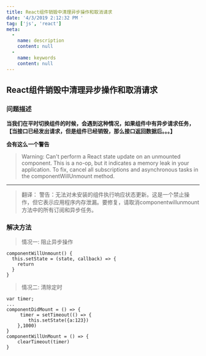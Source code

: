 ```yaml
---
title: React组件销毁中清理异步操作和取消请求
date: '4/3/2019 2:12:32 PM '
tag: ['js', 'react']
meta:
  -
    name: description
    content: null
  -
    name: keywords
    content: null
---
```

## React组件销毁中清理异步操作和取消请求

### 问题描述

**当我们在平时切换组件的时候，会遇到这种情况，如果组件中有异步请求任务，【当接口已经发出请求，但是组件已经销毁，那么接口返回数据后。。。】**

**会有这么一个警告**

> Warning: Can't perform a React state update on an unmounted component. This is a no-op, but it indicates a memory leak in your application. To fix, cancel all subscriptions and asynchronous tasks in the componentWillUnmount method.

----------
> 翻译： 警告：无法对未安装的组件执行响应状态更新。这是一个禁止操作，但它表示应用程序内存泄漏。要修复，请取消componentwillunmount方法中的所有订阅和异步任务。

### 解决方法

> 情况一: 阻止异步操作

	componentWillUnmount() {
	  this.setState = (state, callback) => {
	    return
	  }
	}

> 情况二: 清除定时

	var timer;
	...
	componentDidMount = () => {
	     timer = setTimeout(() => {
	        this.setState({a:123})
	    },1000)
	}
	componentWillUnMount = () => {
	    clearTimeout(timer)
	}
